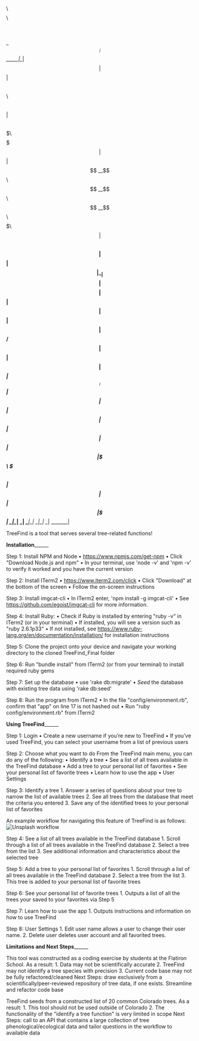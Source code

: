 

$$$$$$$$\                            $$$$$$$$\ $$\                 $$\
\__$$  __|                           $$  _____|\__|                $$ |
   $$ | $$$$$$\   $$$$$$\   $$$$$$\  $$ |      $$\ $$$$$$$\   $$$$$$$ |
   $$ |$$  __$$\ $$  __$$\ $$  __$$\ $$$$$\    $$ |$$  __$$\ $$  __$$ |
   $$ |$$ |  \__|$$$$$$$$ |$$$$$$$$ |$$  __|   $$ |$$ |  $$ |$$ /  $$ |
   $$ |$$ |      $$   ____|$$   ____|$$ |      $$ |$$ |  $$ |$$ |  $$ |
   $$ |$$ |      \$$$$$$$\ \$$$$$$$\ $$ |      $$ |$$ |  $$ |\$$$$$$$ |
   \__|\__|       \_______| \_______|\__|      \__|\__|  \__| \_______|


TreeFind is a tool that serves several tree-related functions!

__________________________________________________Installation________________________________________________________

Step 1: Install NPM and Node
    •	https://www.npmjs.com/get-npm
    •	Click "Download Node.js and npm"
    •	In your terminal, use  'node -v' and 'npm -v' to verify it worked and you have the current version

Step 2: Install ITerm2
    •	https://www.iterm2.com/click
    •	Click "Download" at the bottom of the screen
    •	Follow the on-screen instructions

Step 3: Install imgcat-cli
    •	In ITerm2 enter, 'npm install -g imgcat-cli'
    •	See https://github.com/egoist/imgcat-cli for more information.

Step 4: Install Ruby:
    • Check if Ruby is installed by entering "ruby -v" in ITerm2 (or in your terminal)
    •	If installed, you will see a version such as "ruby 2.6.1p33"
    •	If not installed, see https://www.ruby-lang.org/en/documentation/installation/ for installation instructions

Step 5: Clone the project onto your device and navigate your working directory to the cloned TreeFind_Final folder

Step 6: Run "bundle install" from ITerm2 (or from your terminal) to install required ruby gems

Step 7: Set up the database
    •	use 'rake db:migrate'
    •	*Seed* the database with existing tree data using 'rake db:seed'

Step 8: Run the program from ITerm2
    • In the file "config/environment.rb", confirm that "app" on line 17 is not hashed out
    • Run "ruby config/environment.rb" from ITerm2


__________________________________________________Using TreeFind________________________________________________________

Step 1: Login
    •	Create a new username if you’re new to TreeFind
    •	If you’ve used TreeFind, you can select your username from a list of previous users

Step 2: Choose what you want to do
From the TreeFind main menu, you can do any of the following:
    •	Identify a tree
    •	See a list of all trees available in the TreeFind database
    •	Add a tree to your personal list of favorites
    •	See your personal list of favorite trees
    •	Learn how to use the app
    •	User Settings

Step 3:  Identify a tree
    1.	Answer a series of questions about your tree to narrow the list of available trees
    2.	See all trees from the database that meet the criteria you entered
    3.	Save any of the identified trees to your personal list of favorites

An example workflow for navigating this feature of TreeFind is as follows:
![Unsplash workflow](https://github.com/lukemenard/TreeFind_Final/blob/master/lib/pic/Tree%20ID%20CLI%20Project%20Workflow.png)

Step 4: See a list of all trees available in the TreeFind database
    1.	Scroll through a list of all trees available in the TreeFind database
    2.	Select a tree from the list
    3.	See additional information and characteristics about the selected tree

Step 5: Add a tree to your personal list of favorites
    1.	Scroll through a list of all trees available in the TreeFind database
    2.	Select a tree from the list
    3.	This tree is added to your personal list of favorite trees

Step 6: See your personal list of favorite trees
    1.	Outputs a list of all the trees your saved to your favorites via Step 5

Step 7: Learn how to use the app
    1.	Outputs instructions and information on how to use TreeFind
    
Step 8: User Settings
    1.	Edit user name allows a user to change their user name.
    2.   Delete user deletes user account and all favorited trees.
    
    

__________________________________________________Limitations and Next Steps________________________________________________________

This tool was constructed as a coding exercise by students at the Flatiron School. As a result:
    1. Data may not be scientifically accurate
    2. TreeFind may not identify a tree species with precision
    3. Current code base may not be fully refactored/cleaned
Next Steps: draw exclusively from a scientifically/peer-reviewed repository of tree data, if one exists. Streamline and refactor code base

TreeFind seeds from a constructed list of 20 common Colorado trees. As a result:
    1. This tool should not be used outside of Colorado
    2. The functionality of the "identify a tree function" is very limited in scope
Next Steps: call to an API that contains a large collection of tree phenological/ecological data and tailor questions in the workflow to available data
